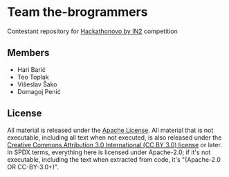# Team the-brogrammers

Contestant repository for [Hackathonovo by IN2](http://hackathonovo.in2.hr/) competition


## Members
- Hari Barić
- Teo Toplak
- Višeslav Šako
- Domagoj Penić

## License

All material is released under the [Apache License](./LICENSE).
All material that is not executable, including all text when not executed,
is also released under the
[Creative Commons Attribution 3.0 International (CC BY 3.0) license](https://creativecommons.org/licenses/by/3.0/) or later.
In SPDX terms, everything here is licensed under Apache-2.0;
if it's not executable, including the text when extracted from code, it's
"(Apache-2.0 OR CC-BY-3.0+)".

